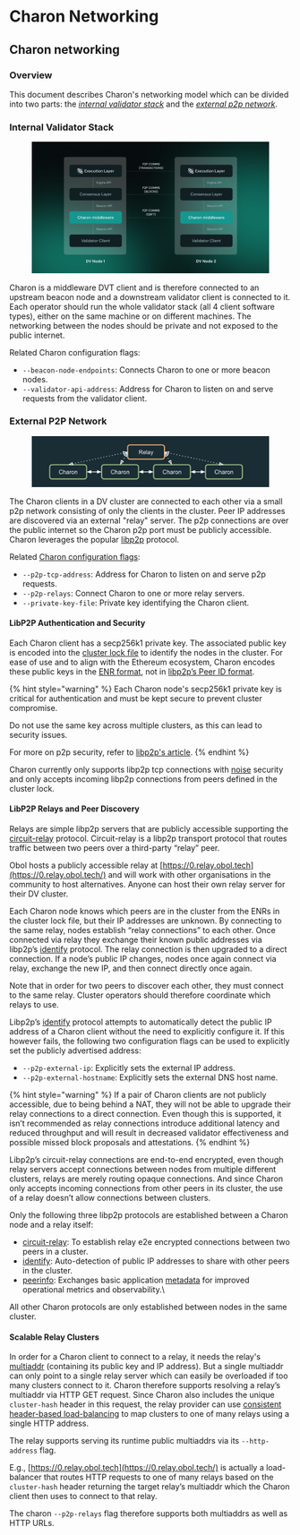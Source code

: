 # Charon Networking

## Charon networking

### Overview[​](https://docs.obol.org/learn/charon/networking#overview) <a href="#overview" id="overview"></a>

This document describes Charon's networking model which can be divided into two parts: the [_internal validator stack_](https://docs.obol.org/learn/charon/networking#internal-validator-stack) and the [_external p2p network_](https://docs.obol.org/learn/charon/networking#external-p2p-network).

### Internal Validator Stack[​](https://docs.obol.org/learn/charon/networking#internal-validator-stack) <a href="#internal-validator-stack" id="internal-validator-stack"></a>

<figure><img src="../../.gitbook/assets/image (22).png" alt=""><figcaption></figcaption></figure>

Charon is a middleware DVT client and is therefore connected to an upstream beacon node and a downstream validator client is connected to it. Each operator should run the whole validator stack (all 4 client software types), either on the same machine or on different machines. The networking between the nodes should be private and not exposed to the public internet.

Related Charon configuration flags:

* `--beacon-node-endpoints`: Connects Charon to one or more beacon nodes.
* `--validator-api-address`: Address for Charon to listen on and serve requests from the validator client.

### External P2P Network[​](https://docs.obol.org/learn/charon/networking#external-p2p-network) <a href="#external-p2p-network" id="external-p2p-network"></a>

<figure><img src="../../.gitbook/assets/image (23).png" alt=""><figcaption></figcaption></figure>

The Charon clients in a DV cluster are connected to each other via a small p2p network consisting of only the clients in the cluster. Peer IP addresses are discovered via an external "relay" server. The p2p connections are over the public internet so the Charon p2p port must be publicly accessible. Charon leverages the popular [libp2p](https://libp2p.io/) protocol.

Related [Charon configuration flags](https://docs.obol.org/learn/charon/charon-cli-reference):

* `--p2p-tcp-address`: Address for Charon to listen on and serve p2p requests.
* `--p2p-relays`: Connect Charon to one or more relay servers.
* `--private-key-file`: Private key identifying the Charon client.

#### LibP2P Authentication and Security[​](https://docs.obol.org/learn/charon/networking#libp2p-authentication-and-security) <a href="#libp2p-authentication-and-security" id="libp2p-authentication-and-security"></a>

Each Charon client has a secp256k1 private key. The associated public key is encoded into the [cluster lock file](https://docs.obol.org/learn/charon/cluster-configuration#cluster-lock-file) to identify the nodes in the cluster. For ease of use and to align with the Ethereum ecosystem, Charon encodes these public keys in the [ENR format](https://eips.ethereum.org/EIPS/eip-778), not in [libp2p’s Peer ID format](https://docs.libp2p.io/concepts/fundamentals/peers/).

{% hint style="warning" %}
Each Charon node's secp256k1 private key is critical for authentication and must be kept secure to prevent cluster compromise.

Do not use the same key across multiple clusters, as this can lead to security issues.

For more on p2p security, refer to [libp2p's article](https://docs.libp2p.io/concepts/security/security-considerations).
{% endhint %}

Charon currently only supports libp2p tcp connections with [noise](https://noiseprotocol.org/) security and only accepts incoming libp2p connections from peers defined in the cluster lock.

#### LibP2P Relays and Peer Discovery[​](https://docs.obol.org/learn/charon/networking#libp2p-relays-and-peer-discovery) <a href="#libp2p-relays-and-peer-discovery" id="libp2p-relays-and-peer-discovery"></a>

Relays are simple libp2p servers that are publicly accessible supporting the [circuit-relay](https://docs.libp2p.io/concepts/nat/circuit-relay/) protocol. Circuit-relay is a libp2p transport protocol that routes traffic between two peers over a third-party “relay” peer.

Obol hosts a publicly accessible relay at [https://0.relay.obol.tech](https://0.relay.obol.tech/) and will work with other organisations in the community to host alternatives. Anyone can host their own relay server for their DV cluster.

Each Charon node knows which peers are in the cluster from the ENRs in the cluster lock file, but their IP addresses are unknown. By connecting to the same relay, nodes establish “relay connections” to each other. Once connected via relay they exchange their known public addresses via libp2p’s [identify](https://docs.libp2p.io/concepts/fundamentals/protocols/#identify) protocol. The relay connection is then upgraded to a direct connection. If a node’s public IP changes, nodes once again connect via relay, exchange the new IP, and then connect directly once again.

Note that in order for two peers to discover each other, they must connect to the same relay. Cluster operators should therefore coordinate which relays to use.

Libp2p’s [identify](https://docs.libp2p.io/concepts/fundamentals/protocols/#identify) protocol attempts to automatically detect the public IP address of a Charon client without the need to explicitly configure it. If this however fails, the following two configuration flags can be used to explicitly set the publicly advertised address:

* `--p2p-external-ip`: Explicitly sets the external IP address.
* `--p2p-external-hostname`: Explicitly sets the external DNS host name.

{% hint style="warning" %}
If a pair of Charon clients are not publicly accessible, due to being behind a NAT, they will not be able to upgrade their relay connections to a direct connection. Even though this is supported, it isn’t recommended as relay connections introduce additional latency and reduced throughput and will result in decreased validator effectiveness and possible missed block proposals and attestations.
{% endhint %}

Libp2p’s circuit-relay connections are end-to-end encrypted, even though relay servers accept connections between nodes from multiple different clusters, relays are merely routing opaque connections. And since Charon only accepts incoming connections from other peers in its cluster, the use of a relay doesn’t allow connections between clusters.

Only the following three libp2p protocols are established between a Charon node and a relay itself:

* [circuit-relay](https://docs.libp2p.io/concepts/nat/circuit-relay/): To establish relay e2e encrypted connections between two peers in a cluster.
* [identify](https://docs.libp2p.io/concepts/fundamentals/protocols/#identify): Auto-detection of public IP addresses to share with other peers in the cluster.
* [peerinfo](https://github.com/ObolNetwork/charon/blob/main/app/peerinfo/peerinfo.go): Exchanges basic application [metadata](https://github.com/ObolNetwork/charon/blob/main/app/peerinfo/peerinfopb/v1/peerinfo.proto) for improved operational metrics and observability.\\

All other Charon protocols are only established between nodes in the same cluster.

#### Scalable Relay Clusters[​](https://docs.obol.org/learn/charon/networking#scalable-relay-clusters) <a href="#scalable-relay-clusters" id="scalable-relay-clusters"></a>

In order for a Charon client to connect to a relay, it needs the relay's [multiaddr](https://docs.libp2p.io/concepts/fundamentals/addressing/) (containing its public key and IP address). But a single multiaddr can only point to a single relay server which can easily be overloaded if too many clusters connect to it. Charon therefore supports resolving a relay’s multiaddr via HTTP GET request. Since Charon also includes the unique `cluster-hash` header in this request, the relay provider can use [consistent header-based load-balancing](https://cloud.google.com/load-balancing/docs/https/traffic-management-global#traffic_steering_header-based_routing) to map clusters to one of many relays using a single HTTP address.

The relay supports serving its runtime public multiaddrs via its `--http-address` flag.

E.g., [https://0.relay.obol.tech](https://0.relay.obol.tech/) is actually a load-balancer that routes HTTP requests to one of many relays based on the `cluster-hash` header returning the target relay’s multiaddr which the Charon client then uses to connect to that relay.

The charon `--p2p-relays` flag therefore supports both multiaddrs as well as HTTP URLs.
